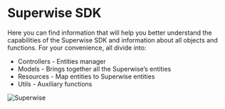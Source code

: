 Superwise SDK
================
Here you can find information that will help you better understand the capabilities of the Superwise SDK and information about all objects and functions. For your convenience, all divide into: <br/>
- Controllers - Entities manager <br/>
- Models - Brings together all the Superwise’s entities <br/>
- Resources - Map entities to Superwise entities<br/>
- Utils - Auxiliary functions<br/>


![Superwise](assets/image.png)
